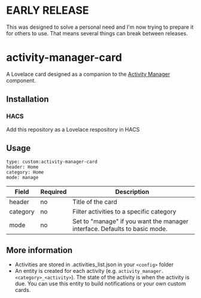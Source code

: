 # EARLY RELEASE
This was designed to solve a personal need and I'm now trying to prepare it for others to use. That means several things can break between releases.

# activity-manager-card
A Lovelace card designed as a companion to the [Activity Manager](https://github.com/pathofleastresistor/activity-manager) component.

## Installation
### HACS
Add this repository as a Lovelace respository in HACS

## Usage
```
type: custom:activity-manager-card
header: Home
category: Home
mode: manage
```

| Field | Required| Description |
| - | -| - |
| header | no | Title of the card |
| category | no | Filter activities to a specific category |
| mode | no| Set to "manage" if you want the manager interface. Defaults to basic mode.|

## More information
* Activities are stored in .activities_list.json in your `<config>` folder
* An entity is created for each activity (e.g. `activity_manager.<category>_<activity>`). The state of the activity is when the activity is due. You can use this entity to build notifications or your own custom cards.